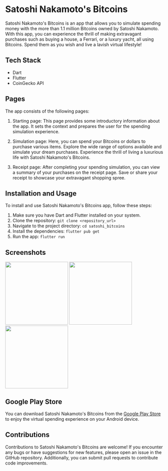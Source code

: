 # Satoshi Nakamoto's Bitcoins

Satoshi Nakamoto's Bitcoins is an app that allows you to simulate spending money with the more than 1.1 million Bitcoins owned by Satoshi Nakamoto. With this app, you can experience the thrill of making extravagant purchases such as buying a house, a Ferrari, or a luxury yacht, all using Bitcoins. Spend them as you wish and live a lavish virtual lifestyle!

## Tech Stack

- Dart
- Flutter
- CoinGecko API

## Pages

The app consists of the following pages:

1. Starting page: This page provides some introductory information about the app. It sets the context and prepares the user for the spending simulation experience.

2. Simulation page: Here, you can spend your Bitcoins or dollars to purchase various items. Explore the wide range of options available and simulate your dream purchases. Experience the thrill of living a luxurious life with Satoshi Nakamoto's Bitcoins.

3. Receipt page: After completing your spending simulation, you can view a summary of your purchases on the receipt page. Save or share your receipt to showcase your extravagant shopping spree.

## Installation and Usage

To install and use Satoshi Nakamoto's Bitcoins app, follow these steps:

1. Make sure you have Dart and Flutter installed on your system.
2. Clone the repository:
```git clone <repository_url>```
3. Navigate to the project directory:
```cd satoshi_bitcoins```
4. Install the dependencies:
```flutter pub get```
5. Run the app:
```flutter run```

## Screenshots

<img src = "assets/info.png" width ="200" /> <img src = "assets/simulation.png" width ="200" /> <img src = "assets/receipt.png" width ="200" />


## Google Play Store

You can download Satoshi Nakamoto's Bitcoins from the [Google Play Store](https://play.google.com/store/apps/details?id=com.spend_satoshis_bitcoins) to enjoy the virtual spending experience on your Android device.

## Contributions

Contributions to Satoshi Nakamoto's Bitcoins are welcome! If you encounter any bugs or have suggestions for new features, please open an issue in the GitHub repository. Additionally, you can submit pull requests to contribute code improvements.
